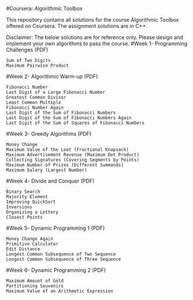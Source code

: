 #Coursera: Algorithmic Toolbox

This repository contains all solutions for the course Algorithmic Toolbox offered on Coursera. The assignment solutions are in C++.

Disclaimer: The below solutions are for reference only. Please design and implement your own algorithms to pass the course.
#Week 1- Programming Challenges (PDF)

    Sum of Two Digits
    Maximum Pairwise Product

#Week 2- Algorithmic Warm-up (PDF)

    Fibonacci Number
    Last Digit of a Large Fibonacci Number
    Greatest Common Divisor
    Least Common Multiple
    Fibonacci Number Again
    Last Digit of the Sum of Fibonacci Numbers
    Last Digit of the Sum of Fibonacci Numbers Again
    Last Digit of the Sum of Squares of Fibonacci Numbers

#Week 3- Greedy Algorithms (PDF)

    Money Change
    Maximum Value of the Loot (Fractional Knapsack)
    Maximum Advertisement Revenue (Maximum Dot Product)
    Collecting Signatures (Covering Segments by Points)
    Maximum Number of Prizes (Different Summands)
    Maximum Salary (Largest Number)

#Week 4- Divide and Conquer (PDF)

    Binary Search
    Majority Element
    Improving QuickSort
    Inversions
    Organizing a Lottery
    Closest Points

#Week 5- Dynamic Programming 1 (PDF)

    Money Change Again
    Primitive Calculator
    Edit Distance
    Longest Common Subsequence of Two Sequence
    Longest Common Subsequence of Three Sequence

#Week 6- Dynamic Programming 2 (PDF)

    Maximum Amount of Gold
    Partitioning Souvenirs
    Maximum Value of an Arithmetic Expression
